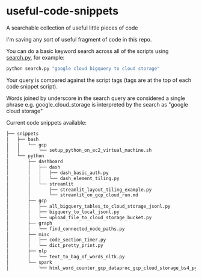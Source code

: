 # useful-code-snippets

A searchable collection of useful little pieces of code

I'm saving any sort of useful fragment of code in this repo.

You can do a basic keyword search across all of the scripts using [search.py](./search.py), for example:

```bash
python search.py "google cloud bigquery to cloud storage"
```

Your query is compared against the script tags (tags are at the top of each code snippet script).

Words joined by underscore in the search query are considered a single phrase e.g. google_cloud_storage is interpreted by the search as "google cloud storage"

Current code snippets available:

```bash
├── snippets
│   ├── bash
│   │   └── gcp
│   │       └── setup_python_on_ec2_virtual_machine.sh
│   └── python
│       ├── dashboard
│       │   ├── dash
│       │   │   ├── dash_basic_auth.py
│       │   │   └── dash_element_tiling.py
│       │   └── streamlit
│       │       ├── streamlit_layout_tiling_example.py
│       │       └── streamlit_on_gcp_cloud_run.md
│       ├── gcp
│       │   ├── all_bigquery_tables_to_cloud_storage_jsonl.py
│       │   ├── bigquery_to_local_jsonl.py
│       │   └── upload_file_to_cloud_storage_bucket.py
│       ├── graph
│       │   └── find_connected_node_paths.py
│       ├── misc
│       │   ├── code_section_timer.py
│       │   └── dict_pretty_print.py
│       ├── nlp
│       │   └── text_to_bag_of_words_nltk.py
│       └── spark
│           └── html_word_counter_gcp_dataproc_gcp_cloud_storage_bs4_pyspark.md
```
